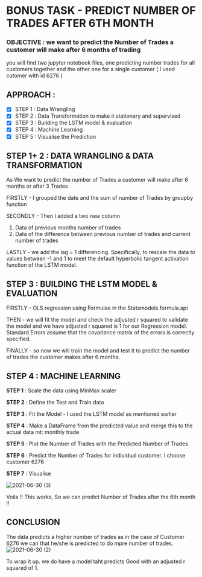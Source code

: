 
# BONUS TASK - PREDICT NUMBER OF TRADES AFTER 6TH MONTH

### OBJECTIVE : we want to predict the Number of Trades a customer will make after 6 months of trading 

you will find two jupyter notebook files, one predicting number trades for all customers together and the other one for a single customer ( I used cutomer with id 6276 )

## APPROACH : 


- [X] STEP 1 : Data Wrangling
- [X] STEP 2 : Data Transformation to make it stationary and supervised
- [X] STEP 3 : Building the LSTM model & evaluation
- [X] STEP 4 : Machine Learning
- [X] STEP 5 : Visualise the Prediction

## STEP 1+ 2 : DATA WRANGLING & DATA TRANSFORMATION

As We want to predict the number of Trades a customer will make after 6 months or after 3 Trades

FIRSTLY -  I grouped the date and the sum of number of Trades by groupby function

SECONDLY - Then I added a two new column

1. Data of previous months number of trades
2. Data of the difference between previous number of trades and current number of trades

LASTLY - we add the lag = 1 differencing. Specifically, to rescale the data to values between -1 and 1 to meet the default hyperbolic tangent activation function of the LSTM model.

## STEP 3 : BUILDING THE LSTM MODEL & EVALUATION

FIRSTLY - OLS regression using Formulae in the Statsmodels.formula.api

THEN -  we will fit the model and check the adjusted r squared to validate the model and we have adjusted r squared is 1 for our Regression model. Standard Errors assume that the covariance matrix of the errors is correctly specified.

FINALLY - so now we will train the model and test it to predict the number of trades the customer makes after 6 months.

## STEP 4 : MACHINE LEARNING

**STEP 1** : Scale the data using MinMax scaler

**STEP 2** : Define the Test and Train data

**STEP 3** : Fit the Model - I used the LSTM model as mentioned earlier

**STEP 4** : Make a DataFrame from the predicted value and merge this to the actual data mt: monthly trade

**STEP 5** : Plot the Number of Trades with the Predicted Number of Trades

**STEP 6** : Predict the Number of Trades for individual customer. I choose customer 6276

**STEP 7** : Visualise

![2021-06-30 (3)](https://user-images.githubusercontent.com/81169091/124027548-4dc57a80-d9f3-11eb-8165-92e88de9b9cf.png)

Voila !! This works, So we can predict Number of Trades after the 6th month !! 

## CONCLUSION 

The data predicts a higher number of trades as in the case of Customer 6276 we can that he/she is predicted to do mpre number of trades.
![2021-06-30 (2)](https://user-images.githubusercontent.com/81169091/124027759-836a6380-d9f3-11eb-90d5-ddd4a592edd9.png)


To wrap it up. we do have a model taht predicts Good with an adjusted r squared of 1. 

